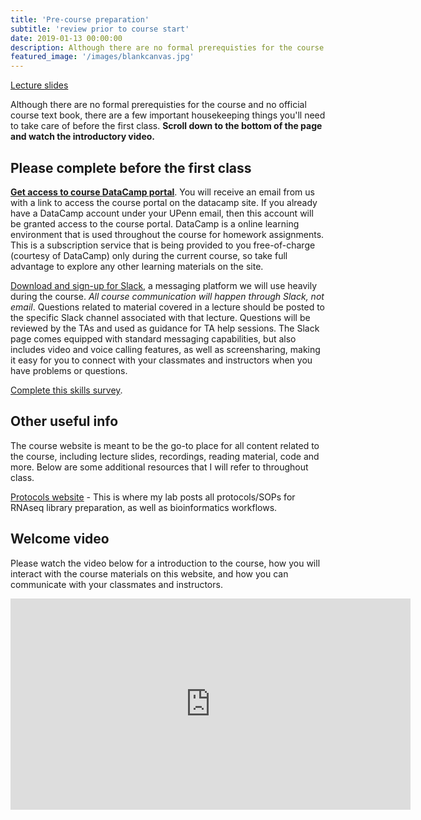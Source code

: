 ```yaml
---
title: 'Pre-course preparation'
subtitle: 'review prior to course start'
date: 2019-01-13 00:00:00
description: Although there are no formal prerequisties for the course and no official course text book, there are a few important housekeeping things you'll need to take care of before the first class. 
featured_image: '/images/blankcanvas.jpg'
---
```


[Lecture slides](https://www.icloud.com/keynote/0dABsRGX-LxA3pHuwCUgejkhg#precourse%5Fintro)

Although there are no formal prerequisties for the course and no official course text book, there are a few important housekeeping things you'll need to take care of before the first class.  **Scroll down to the bottom of the page and watch the introductory video.**

## Please complete before the first class

**[Get access to course DataCamp portal](https://www.datacamp.com/)**.  You will receive an email from us with a link to access the course portal on the datacamp site. If you already have a DataCamp account under your UPenn email, then this account will be granted access to the course portal.  DataCamp is a online learning environment that is used throughout the course for homework assignments.  This is a subscription service that is being provided to you free-of-charge (courtesy of DataCamp) only during the current course, so take full advantage to explore any other learning materials on the site. 

[Download and sign-up for Slack](https://slack.com/), a messaging platform we will use heavily during the course.  *All course communication will happen through Slack, not email*.  Questions related to material covered in a lecture should be posted to the specific Slack channel associated with that lecture.  Questions will be reviewed by the TAs and used as guidance for TA help sessions.  The Slack page comes equipped with standard messaging capabilities, but also includes video and voice calling features, as well as screensharing, making it easy for you to connect with your classmates and instructors when you have problems or questions. 

[Complete this skills survey](https://bit.ly/DIYtranscriptomics_start). 


## Other useful info

The course website is meant to be the go-to place for all content related to the course, including lecture slides, recordings, reading material, code and more.  Below are some additional resources that I will refer to throughout class.

[Protocols website](https://chmi-sops.github.io/) - This is where my lab posts all protocols/SOPs for RNAseq library preparation, as well as bioinformatics workflows.

## Welcome video

Please watch the video below for a introduction to the course, how you will interact with the course materials on this website, and how you can communicate with your classmates and instructors.

<iframe src="https://player.vimeo.com/video/405054924" width="640" height="338" frameborder="0" allow="autoplay; fullscreen" allowfullscreen></iframe>




